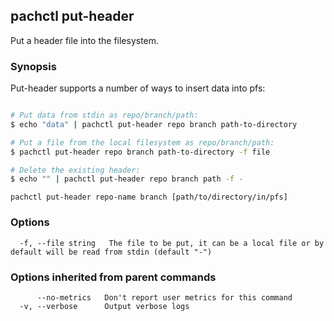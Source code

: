 ## pachctl put-header

Put a header file into the filesystem.

### Synopsis


Put-header supports a number of ways to insert data into pfs:
```sh

# Put data from stdin as repo/branch/path:
$ echo "data" | pachctl put-header repo branch path-to-directory

# Put a file from the local filesystem as repo/branch/path:
$ pachctl put-header repo branch path-to-directory -f file

# Delete the existing header:
$ echo "" | pachctl put-header repo branch path -f -

```

```
pachctl put-header repo-name branch [path/to/directory/in/pfs]
```

### Options

```
  -f, --file string   The file to be put, it can be a local file or by default will be read from stdin (default "-")
```

### Options inherited from parent commands

```
      --no-metrics   Don't report user metrics for this command
  -v, --verbose      Output verbose logs
```

